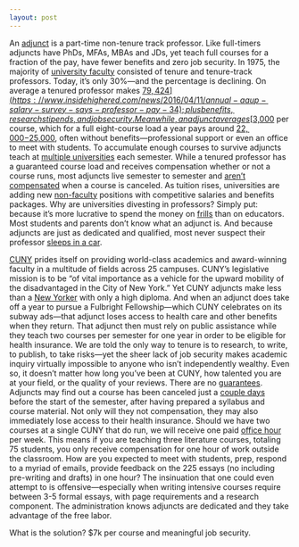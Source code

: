 ```yaml
---
layout: post
---
```

An [adjunct](http://cunyadjunctproject.org/files/2009/03/main-points-and-discussion-questions.pdf) is a part-time non-tenure track professor. Like full-timers adjuncts have PhDs, MFAs, MBAs and JDs, yet teach full courses for a fraction of the pay, have fewer benefits and zero job security. In 1975, the majority of [university faculty](https://www.aaup.org/sites/default/files/Faculty_Trends_0.pdf) consisted of tenure and tenure-track professors. Today, it’s only 30%—and the percentage is declining. On average a tenured professor makes [$79,424](https://www.insidehighered.com/news/2016/04/11/annual-aaup-salary-survey-says-professor-pay-34); plus benefits, research stipends, and job security. Meanwhile, an adjunct averages [$3,000](https://www.insidehighered.com/news/2014/02/05/college-work-forces-grew-not-fast-enrollment) per course, which for a full eight-course load a year pays around [$22,000-$25,000](https://www.npr.org/2013/09/22/224946206/adjunct-professor-dies-destitute-then-sparks-debate), often without benefits—professional support or even an office to meet with students. To accumulate enough courses to survive adjuncts teach at [multiple universities](https://www.insidehighered.com/advice/2015/05/11/essay-instructor-who-has-taught-adjunct-25-years) each semester. While a tenured professor has a guaranteed course load and receives compensation whether or not a course runs, most adjuncts live semester to semester and [aren’t compensated](http://www.academicworkforce.org/CAW_portrait_2012.pdf) when a course is canceled. As tuition rises, universities are adding new [non-faculty](https://www.air.org/sites/default/files/downloads/report/DeltaCostAIR-Labor-Expensive-Higher-Education-Staffing-Brief-Feb2014.pdf) positions with competitive salaries and benefits packages. Why are universities divesting in professors? Simply put: because it’s more lucrative to spend the money on [frills](https://www.theatlantic.com/business/archive/2015/09/higher-education-college-adjunct-professor-salary/404461/) than on educators. Most students and parents don’t know what an adjunct is. And because adjuncts are just as dedicated and qualified, most never suspect their professor [sleeps in a car](https://www.theatlantic.com/business/archive/2015/09/higher-education-college-adjunct-professor-salary/404461/). 

[CUNY](http://www2.cuny.edu/about/) prides itself on providing world-class academics and award-winning faculty in a multitude of fields across 25 campuses. 
CUNY’s legislative mission is to be “of vital importance as a vehicle for the upward mobility of the disadvantaged in the City of New York.” Yet CUNY adjuncts make less than a [New Yorker](http://cunyadjunctproject.org/files/2009/10/equityweek.pdf) with only a high diploma. And when an adjunct does take off a year to pursue a Fulbright Fellowship—which CUNY celebrates on its subway ads—that adjunct loses access to health care and other benefits when they return. That adjunct then must rely on public assistance while they teach two courses per semester for one year in order to be eligible for health insurance. We are told the only way to tenure is to research, to write, to publish, to take risks—yet the sheer lack of job security makes academic inquiry virtually impossible to anyone who isn’t independently wealthy. Even so, it doesn’t matter how long you’ve been at CUNY, how talented you are at your field, or the quality of your reviews. There are no [guarantees](http://cunyadjunctproject.org/files/2009/10/equityweek.pdf). Adjuncts may find out a course has been canceled just a [couple days](http://psc-cuny.org/adjuncts-stories-job-insecurity) before the start of the semester, after having prepared a syllabus and course material. Not only will they not compensation, they may also immediately lose access to their health insurance. Should we have two courses at a single CUNY that do run, we will receive one paid [office hour](http://cunyadjunctproject.org/teaching-resources/#anchors1) per week. This means if you are teaching three literature courses, totaling 75 students, you only receive compensation for one hour of work outside the classroom. How are you expected to meet with students, prep, respond to a myriad of emails, provide feedback on the 225 essays (no including pre-writing and drafts) in one hour? The insinuation that one could even attempt to is offensive—especially when writing intensive courses require between 3-5 formal essays, with page requirements and a research component. The administration knows adjuncts are dedicated and they take advantage of the free labor. 

What is the solution? $7k per course and meaningful job security.

